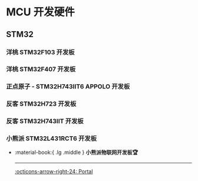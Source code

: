 # MCU 开发硬件

## STM32

### 洋桃 STM32F103 开发板

### 洋桃 STM32F407 开发板

### 正点原子 - STM32H743IIT6 APPOLO 开发板

### 反客 STM32H723 开发板

### 反客 STM32H743IIT 开发板

### 小熊派 STM32L431RCT6 开发板

<div class="grid cards" markdown>


-   :material-book:{ .lg .middle } __小熊派物联网开发板🏆__

    ---

    [:octicons-arrow-right-24: <a href="https://www.bearpi.cn/dev_board/bearpi/iot/std/" target="_blank"> Portal </a>](#)


</div>